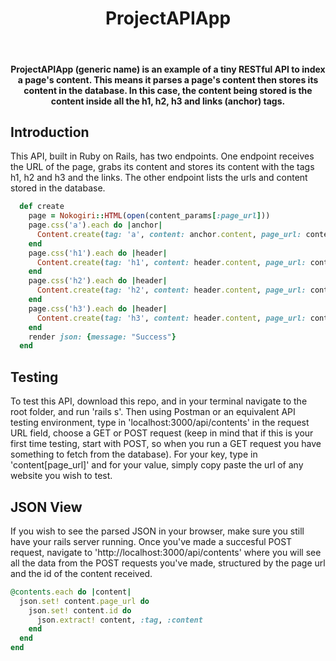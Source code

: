 <h1 align="center"> ProjectAPIApp </h1> <br>
<h4 align="center">
   ProjectAPIApp (generic name) is an example of a tiny RESTful API to index a page's content. This means it parses a page's content then stores its content in the database. In this case, the content being stored is the content inside all the  h1, h2, h3 and links (anchor) tags. 
</h4>

## Introduction

This API, built in Ruby on Rails, has two endpoints. One endpoint receives the URL of the page, grabs its content and stores its content with the tags h1, h2 and h3 and the links. The other endpoint lists the urls and content stored in the database. 

```Ruby
  def create
    page = Nokogiri::HTML(open(content_params[:page_url]))
    page.css('a').each do |anchor|
      Content.create(tag: 'a', content: anchor.content, page_url: content_params[:page_url])
    end
    page.css('h1').each do |header|
      Content.create(tag: 'h1', content: header.content, page_url: content_params[:page_url])
    end
    page.css('h2').each do |header|
      Content.create(tag: 'h2', content: header.content, page_url: content_params[:page_url])
    end
    page.css('h3').each do |header|
      Content.create(tag: 'h3', content: header.content, page_url: content_params[:page_url])
    end
    render json: {message: "Success"}
  end
```

## Testing

To test this API, download this repo, and in your terminal navigate to the root folder, and run 'rails s'. Then using Postman or an equivalent API testing environment, type in 'localhost:3000/api/contents' in the request URL field, choose a GET or POST request (keep in mind that if this is your first time testing, start with POST, so when you run a GET request you have something to fetch from the database). For your key, type in 'content[page_url]' and for your value, simply copy paste the url of any website you wish to test.

## JSON View

If you wish to see the parsed JSON in your browser, make sure you still have your rails server running. Once you've made a succesful POST request, navigate to 'http://localhost:3000/api/contents' where you will see all the data from the POST requests you've made, structured by the page url and the id of the content received. 

```ruby
@contents.each do |content|
  json.set! content.page_url do
    json.set! content.id do
      json.extract! content, :tag, :content
    end
  end
end
```
